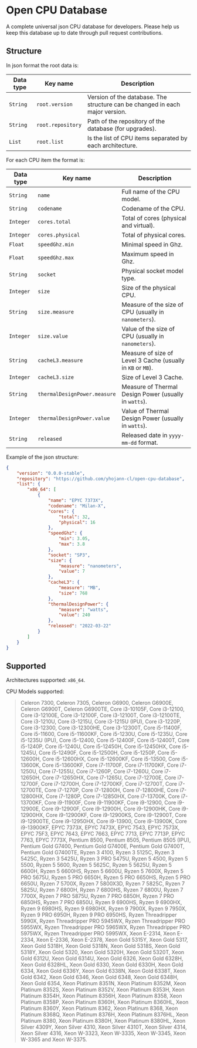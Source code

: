 # Open CPU Database

A complete universal json CPU database for developers.
Please help us keep this database up to date through pull request contributions.


## Structure

In json format the root data is:

| Data type | Key name          | Description                                                                  |
|-----------|-------------------|------------------------------------------------------------------------------|
| `String`  | `root.version`    | Version of the database. The structure can be changed in each major version. |
| `String`  | `root.repository` | Path of the repository of the database (for upgrades).                       |
| `List`    | `root.list`       | Is the list of CPU items separated by each architecture.                     |

For each CPU item the format is:

| Data type | Key name                     | Description                                                 |
|-----------|------------------------------|-------------------------------------------------------------|
| `String`  | `name`                       | Full name of the CPU model.                                 |
| `String`  | `codename`                   | Codename of the CPU.                                        |
| `Integer` | `cores.total`                | Total of cores (physical and virtual).                      |
| `Integer` | `cores.physical`             | Total of physical cores.                                    |
| `Float`   | `speedGhz.min`               | Minimal speed in Ghz.                                       |
| `Float`   | `speedGhz.max`               | Maximum speed in Ghz.                                       |
| `String`  | `socket`                     | Physical socket model type.                                 | 
| `Integer` | `size`                       | Size of the physical CPU.                                   |
| `String`  | `size.measure`               | Measure of the size of CPU (usually in `nanometers`).       |
| `Integer` | `size.value`                 | Value of the size of CPU (usually in `nanometers`).         |
| `String`  | `cacheL3.measure`            | Measure of size of Level 3 Cache (usually in `KB` or `MB`). |
| `Integer` | `cacheL3.size`               | Size of Level 3 Cache.                                      |
| `String`  | `thermalDesignPower.measure` | Measure of Thermal Design Power (usually in `watts`).       | 
| `Integer` | `thermalDesignPower.value`   | Value of Thermal Design Power (usually in `watts`).         |
| `String`  | `released`                   | Released date in `yyyy-mm-dd` format.                       |

Example of the json structure:

```json
{
    "version": "0.0.0-stable",
    "repository": "https://github.com/yhojann-cl/open-cpu-database",
    "list": {
        "x86_64": [
            {
                "name": "EPYC 7373X",
                "codename": "Milan-X",
                "cores": {
                    "total": 32,
                    "physical": 16
                },
                "speedGhz": {
                    "min": 3.05,
                    "max": 3.8
                },
                "socket": "SP3",
                "size": {
                    "measure": "nanometers",
                    "value": 7
                },
                "cacheL3": {
                    "measure": "MB",
                    "size": 768
                },
                "thermalDesignPower": {
                    "measure": "watts",
                    "value": 240
                },
                "released": "2022-03-22"
            }
        ]
    }
}
```

## Supported

Architectures supported: `x86_64`.

CPU Models supported:

> Celeron 7300, Celeron 7305, Celeron G6900, Celeron G6900E, Celeron G6900T, Celeron G6900TE, Core i3-10105F, Core i3-12100, Core i3-12100E, Core i3-12100F, Core i3-12100T, Core i3-12100TE, Core i3-1210U, Core i3-1215U, Core i3-1215U (IPU), Core i3-1220P, Core i3-12300, Core i3-12300HE, Core i3-12300T, Core i5-11400F, Core i5-11600, Core i5-11600KF, Core i5-1230U, Core i5-1235U, Core i5-1235U (IPU), Core i5-12400, Core i5-12400F, Core i5-12400T, Core i5-1240P, Core i5-1240U, Core i5-12450H, Core i5-12450HX, Core i5-1245U, Core i5-12490F, Core i5-12500H, Core i5-1250P, Core i5-12600H, Core i5-12600HX, Core i5-12600KF, Core i5-13500, Core i5-13600K, Core i5-13600KF, Core i7-11700F, Core i7-11700KF, Core i7-1250U, Core i7-1255U, Core i7-1260P, Core i7-1260U, Core i7-12650H, Core i7-12650HX, Core i7-1265U, Core i7-12700E, Core i7-12700F, Core i7-12700H, Core i7-12700KF, Core i7-12700T, Core i7-12700TE, Core i7-1270P, Core i7-12800H, Core i7-12800HE, Core i7-12800HX, Core i7-1280P, Core i7-12850HX, Core i7-13700K, Core i7-13700KF, Core i9-11900F, Core i9-11900KF, Core i9-12900, Core i9-12900E, Core i9-12900F, Core i9-12900H, Core i9-12900HK, Core i9-12900HX, Core i9-12900KF, Core i9-12900KS, Core i9-12900T, Core i9-12900TE, Core i9-12950HX, Core i9-13900, Core i9-13900K, Core i9-13900KF, EPYC 7373X, EPYC 7473X, EPYC 7543, EPYC 7573X, EPYC 75F3, EPYC 7643, EPYC 7663, EPYC 7713, EPYC 7713P, EPYC 7763, EPYC 7773X, Pentium 8500, Pentium 8505, Pentium 8505 (IPU), Pentium Gold G7400, Pentium Gold G7400E, Pentium Gold G7400T, Pentium Gold G7400TE, Ryzen 3 4100, Ryzen 3 5125C, Ryzen 3 5425C, Ryzen 3 5425U, Ryzen 3 PRO 5475U, Ryzen 5 4500, Ryzen 5 5500, Ryzen 5 5600, Ryzen 5 5625C, Ryzen 5 5625U, Ryzen 5 6600H, Ryzen 5 6600HS, Ryzen 5 6600U, Ryzen 5 7600X, Ryzen 5 PRO 5675U, Ryzen 5 PRO 6650H, Ryzen 5 PRO 6650HS, Ryzen 5 PRO 6650U, Ryzen 7 5700X, Ryzen 7 5800X3D, Ryzen 7 5825C, Ryzen 7 5825U, Ryzen 7 6800H, Ryzen 7 6800HS, Ryzen 7 6800U, Ryzen 7 7700X, Ryzen 7 PRO 5875U, Ryzen 7 PRO 6850H, Ryzen 7 PRO 6850HS, Ryzen 7 PRO 6850U, Ryzen 9 6900HS, Ryzen 9 6900HX, Ryzen 9 6980HS, Ryzen 9 6980HX, Ryzen 9 7900X, Ryzen 9 7950X, Ryzen 9 PRO 6950H, Ryzen 9 PRO 6950HS, Ryzen Threadripper 5990X, Ryzen Threadripper PRO 5945WX, Ryzen Threadripper PRO 5955WX, Ryzen Threadripper PRO 5965WX, Ryzen Threadripper PRO 5975WX, Ryzen Threadripper PRO 5995WX, Xeon E-2314, Xeon E-2334, Xeon E-2336, Xeon E-2378, Xeon Gold 5315Y, Xeon Gold 5317, Xeon Gold 5318H, Xeon Gold 5318N, Xeon Gold 5318S, Xeon Gold 5318Y, Xeon Gold 5320, Xeon Gold 5320H, Xeon Gold 5320T, Xeon Gold 6312U, Xeon Gold 6314U, Xeon Gold 6326, Xeon Gold 6328H, Xeon Gold 6328HL, Xeon Gold 6330, Xeon Gold 6330H, Xeon Gold 6334, Xeon Gold 6336Y, Xeon Gold 6338N, Xeon Gold 6338T, Xeon Gold 6342, Xeon Gold 6346, Xeon Gold 6348, Xeon Gold 6348H, Xeon Gold 6354, Xeon Platinum 8351N, Xeon Platinum 8352M, Xeon Platinum 8352S, Xeon Platinum 8352V, Xeon Platinum 8353H, Xeon Platinum 8354H, Xeon Platinum 8356H, Xeon Platinum 8358, Xeon Platinum 8358P, Xeon Platinum 8360H, Xeon Platinum 8360HL, Xeon Platinum 8360Y, Xeon Platinum 8362, Xeon Platinum 8368, Xeon Platinum 8368Q, Xeon Platinum 8376H, Xeon Platinum 8376HL, Xeon Platinum 8380, Xeon Platinum 8380H, Xeon Platinum 8380HL, Xeon Silver 4309Y, Xeon Silver 4310, Xeon Silver 4310T, Xeon Silver 4314, Xeon Silver 4316, Xeon W-3323, Xeon W-3335, Xeon W-3345, Xeon W-3365 and Xeon W-3375.


